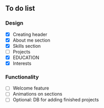 ## To do list

### Design 
- [x] Creating header
- [x] About me section
- [x] Skills section 
- [ ] Projects 
- [x] EDUCATION
- [x] Interests

### Functionality 

- [ ] Welcome feature
- [ ] Animations on sections
- [ ] Optional: DB for adding finished projects
